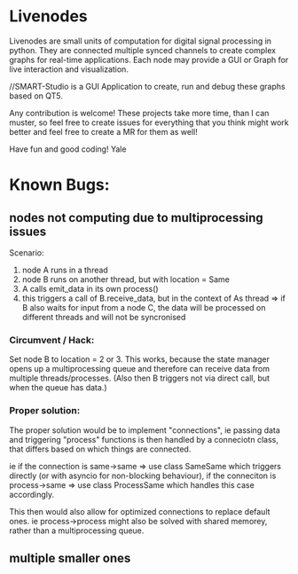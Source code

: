 # Livenodes

Livenodes are small units of computation for digital signal processing in python. They are connected multiple synced channels to create complex graphs for real-time applications. Each node may provide a GUI or Graph for live interaction and visualization.

//SMART-Studio is a GUI Application to create, run and debug these graphs based on QT5.

Any contribution is welcome! These projects take more time, than I can muster, so feel free to create issues for everything that you think might work better and feel free to create a MR for them as well!

Have fun and good coding!
Yale

# Known Bugs:

## nodes not computing due to multiprocessing issues
Scenario:
1. node A runs in a thread
2. node B runs on another thread, but with location = Same
3. A calls emit_data in its own process()
4. this triggers a call of B.receive_data, but in the context of As thread
=> if B also waits for input from a node C, the data will be processed on different threads and will not be syncronised

### Circumvent / Hack:
Set node B to location = 2 or 3.
This works, because the state manager opens up a multiprocessing queue and therefore can receive data from multiple threads/processes.
(Also then B triggers not via direct call, but when the queue has data.)

### Proper solution:
The proper solution would be to implement "connections", ie passing data and triggering "process" functions is then handled by a conneciotn class, that differs based on which things are connected.

ie if the connection is same->same => use class SameSame which triggers directly (or with asyncio for non-blocking behaviour), if the conneciton is process->same => use class ProcessSame which handles this case accordingly.

This then would also allow for optimized connections to replace default ones. ie process->process might also be solved with shared memorey, rather than a multiprocessing queue.

## multiple smaller ones
